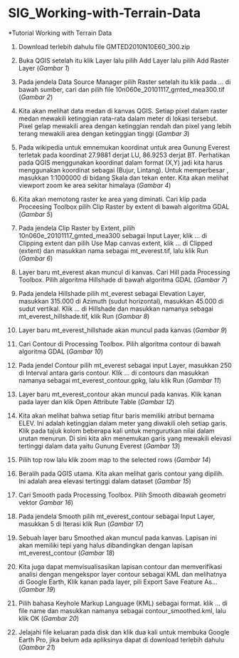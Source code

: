 # SIG_Working-with-Terrain-Data

*Tutorial Working with Terrain Data

1. Download terlebih dahulu file GMTED2010N10E60_300.zip

2. Buka QGIS setelah itu klik Layer lalu pilih Add Layer lalu pilih Add Raster Layer (*Gambar 1*)

3. Pada jendela Data Source Manager pilih Raster setelah itu klik pada ... di bawah sumber, cari dan pilih file 10n060e_20101117_gmted_mea300.tif (*Gambar 2*)

4. Kita akan melihat data medan di kanvas QGIS. Setiap pixel dalam raster medan mewakili ketinggian rata-rata dalam meter di lokasi tersebut. Pixel gelap mewakili area dengan ketinggian rendah dan pixel yang lebih terang mewakili area dengan ketinggian tinggi (*Gambar 3*)

5. Pada wikipedia untuk emnemukan koordinat untuk area Gunung Everest terletak pada koordinat 27.9881 derjat LU, 86.9253 derjat BT. Perhatikan pada QGIS menggunakan koordinat dalam format (X,Y) jadi kita harus menggunakan koordinat sebagai (Bujur, Lintang). Untuk memperbesar , masukkan 1:1000000 di bidang Skala dan tekan enter. Kita akan melihat viewport zoom ke area sekitar himalaya (*Gambar 4*)

6. Kita akan memotong raster ke area yang diminati. Cari klip pada Proceesing Toolbox pilih Clip Raster by extent di bawah algoritma GDAL (*Gambar 5*)

7. Pada jendela Clip Raster by Extent, pilih 10n060e_20101117_gmted_mea300 sebagai Input Layer, klik ... di Clipping extent dan pilih Use Map canvas extent, klik ... di Clipped (extent) dan masukkan nama sebagai mt_everest.tif, lalu klik Run (*Gambar 6*)

8. Layer baru mt_everest akan muncul di kanvas. Cari Hill pada Processing Toolbox. Pilih algoritma Hillshade di bawah algoritma GDAL (*Gambar 7*)

9. Pada jendela Hillshade pilih mt_everest sebagai Elevation Layer, masukkan 315.000 di Azimuth (sudut horizontal), masukkan 45.000 di sudut vertikal. Klik ... di Hillshade dan masukkan namanya sebagai mt_everest_hillshade.tif, klik Run (*Gambar 8*)

10. Layer baru mt_everest_hillshade akan muncul pada kanvas (*Gambar 9*)

11. Cari Contour di Processing Toolbox. Pilih algoritma contour di bawah algoritma GDAL (*Gambar 10*)

12. Pada jendel Contour pilih mt_everest sebagai input Layer, masukkan 250 di Interval antara garis contour. Klik ... di contours dan masukkan namanya sebagai mt_everest_contour.gpkg, lalu klik Run (*Gambar 11*)

13. Layer baru mt_everest_contour akan muncul pada kanvas. Klik kanan pada layer dan klik Open Attribute Table (*Gambar 12*)

14. Kita akan melihat bahwa setiap fitur baris memiliki atribut bernama ELEV. Ini adalah ketinggian dalam meter yang diwakili oleh setiap garis. Klik pada tajuk kolom beberapa kali untuk mengurutkan nilai dalam urutan menurun. Di sini kita akn menemukan garis yang mewakili elevasi tertinggi dalam data yaitu Gunung Everest (*Gambar 13*)

15. Pilih top row lalu klik zoom map to the selected rows (*Gambar 14*)

16. Beralih pada QGIS utama. Kita akan melihat garis contour yang dipilih. Ini adalah area elevasi tertinggi dalam dataset (*Gambar 15*)

17. Cari Smooth pada Processing Toolbox. Pilih Smooth dibawah geometri vektor *Gambar 16*)

18. Pada jendela Smooth pilih mt_everest_contour sebagai Input Layer, masukkan 5 di Iterasi klik Run (*Gambar 17*)

19. Sebuah layer baru Smoothed akan muncul pada kanvas. Lapisan ini akan memiliki tepi yang halus dibandingkan dengan lapisan mt_everest_contour (*Gambar 18*)

20. Kita juga dapat memvisualisasikan lapisan contour dan memverifikasi analisi dengan mengekspor layer contour sebagai KML dan melihatnya di Google Earth, Klik kanan pada layer, pili Export Save Feature As... (*Gambar 19*)

21. Pilih bahasa Keyhole Markup Language (KML) sebagai format. klik ... di file name dan masukkan namanya sebagai contour_smoothed.kml, lalu klik OK (*Gambar 20*)

22. Jelajahi file keluaran pada disk dan klik dua kali untuk membuka Google Earth Pro, jika belum ada apliksinya dapat di download terlebih dahulu (*Gambar 21*)

